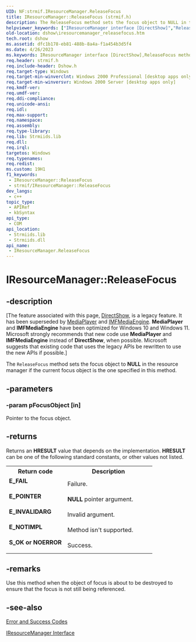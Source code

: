 ```yaml
---
UID: NF:strmif.IResourceManager.ReleaseFocus
title: IResourceManager::ReleaseFocus (strmif.h)
description: The ReleaseFocus method sets the focus object to NULL in the resource manager if the current focus object is the one specified in this method.
helpviewer_keywords: ["IResourceManager interface [DirectShow]","ReleaseFocus method","IResourceManager.ReleaseFocus","IResourceManager::ReleaseFocus","IResourceManagerReleaseFocus","ReleaseFocus","ReleaseFocus method [DirectShow]","ReleaseFocus method [DirectShow]","IResourceManager interface","dshow.iresourcemanager_releasefocus","strmif/IResourceManager::ReleaseFocus"]
old-location: dshow\iresourcemanager_releasefocus.htm
tech.root: dshow
ms.assetid: dfc1b178-eb81-488b-8a4a-f1a454b3d5f4
ms.date: 4/26/2023
ms.keywords: IResourceManager interface [DirectShow],ReleaseFocus method, IResourceManager.ReleaseFocus, IResourceManager::ReleaseFocus, IResourceManagerReleaseFocus, ReleaseFocus, ReleaseFocus method [DirectShow], ReleaseFocus method [DirectShow],IResourceManager interface, dshow.iresourcemanager_releasefocus, strmif/IResourceManager::ReleaseFocus
req.header: strmif.h
req.include-header: Dshow.h
req.target-type: Windows
req.target-min-winverclnt: Windows 2000 Professional [desktop apps only]
req.target-min-winversvr: Windows 2000 Server [desktop apps only]
req.kmdf-ver: 
req.umdf-ver: 
req.ddi-compliance: 
req.unicode-ansi: 
req.idl: 
req.max-support: 
req.namespace: 
req.assembly: 
req.type-library: 
req.lib: Strmiids.lib
req.dll: 
req.irql: 
targetos: Windows
req.typenames: 
req.redist: 
ms.custom: 19H1
f1_keywords:
 - IResourceManager::ReleaseFocus
 - strmif/IResourceManager::ReleaseFocus
dev_langs:
 - c++
topic_type:
 - APIRef
 - kbSyntax
api_type:
 - COM
api_location:
 - Strmiids.lib
 - Strmiids.dll
api_name:
 - IResourceManager.ReleaseFocus
---
```


# IResourceManager::ReleaseFocus


## -description

\[The feature associated with this page, [DirectShow](/windows/win32/directshow/directshow), is a legacy feature. It has been superseded by [MediaPlayer](/uwp/api/Windows.Media.Playback.MediaPlayer) and [IMFMediaEngine](/windows/win32/api/mfmediaengine/nn-mfmediaengine-imfmediaengine). **MediaPlayer** and **IMFMediaEngine** have been optimized for Windows 10 and Windows 11. Microsoft strongly recommends that new code use **MediaPlayer** and **IMFMediaEngine** instead of **DirectShow**, when possible. Microsoft suggests that existing code that uses the legacy APIs be rewritten to use the new APIs if possible.\]

The <code>ReleaseFocus</code> method sets the focus object to <b>NULL</b> in the resource manager if the current focus object is the one specified in this method.

## -parameters

### -param pFocusObject [in]

Pointer to the focus object.

## -returns

Returns an <b>HRESULT</b> value that depends on the implementation. <b>HRESULT</b> can be one of the following standard constants, or other values not listed.

<table>
<tr>
<th>Return code</th>
<th>Description</th>
</tr>
<tr>
<td width="40%">
<dl>
<dt><b>E_FAIL</b></dt>
</dl>
</td>
<td width="60%">
Failure.

</td>
</tr>
<tr>
<td width="40%">
<dl>
<dt><b>E_POINTER</b></dt>
</dl>
</td>
<td width="60%">
<b>NULL</b> pointer argument.

</td>
</tr>
<tr>
<td width="40%">
<dl>
<dt><b>E_INVALIDARG</b></dt>
</dl>
</td>
<td width="60%">
Invalid argument.

</td>
</tr>
<tr>
<td width="40%">
<dl>
<dt><b>E_NOTIMPL</b></dt>
</dl>
</td>
<td width="60%">
Method isn't supported.

</td>
</tr>
<tr>
<td width="40%">
<dl>
<dt><b>S_OK or NOERROR</b></dt>
</dl>
</td>
<td width="60%">
Success.

</td>
</tr>
</table>

## -remarks

Use this method when the object of focus is about to be destroyed to ensure that the focus is not still being referenced.

## -see-also

<a href="/windows/desktop/DirectShow/error-and-success-codes">Error and Success Codes</a>



<a href="/windows/desktop/api/strmif/nn-strmif-iresourcemanager">IResourceManager Interface</a>